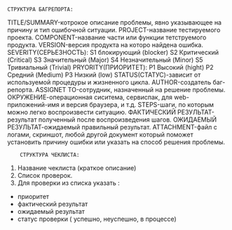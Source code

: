 	СТРУКТУРА БАГРЕПОРТА:

TITLE/SUMMARY-котрокое описание проблемы, явно указывающее на причину и тип ошибочной ситуации.
PROJECT-название тестируемого проекта.
COMPONENT-название части или функции тетструемого продукта.
VERSION-версия продукта на которо найдена ошибка.
SEVERITY(СЕРЬЕЗНОСТЬ):
	S1 блокирующий (blocker)
	S2 Критический (Critical)
	S3 Значительный (Major)
	S4 Незначительный (Minor)
	S5 Тривиальный (Trivial)
PRYORITY(ПРИОРИТЕТ):
	P1 Высокий (hight)
	P2 Средний (Medium)
	P3 Низкий (low)
STATUS(СТАТУС)-зависит от используемой процедуры и жизненного цикла.
AUTHOR-создатель баг-репорта.
ASSIGNET TO-сотрудник, назначенный на решение проблемы.
ОКРУЖЕНИЕ-операционная сиситема, сервиспак, для web-приложений-имя и версия браузера, и т.д.
STEPS-шаги, по которым можно легко воспроизвести ситуацию.
ФАКТИЧЕСКИЙ РЕЗУЛЬТАТ-результат полученный после воспроизведения шагов.
ОЖИДАЕМЫЙ РЕЗУЛЬТАТ-ожидаемый правильный результат.
ATTACHMENT-файл с логами, скриншот, любой другой документ который поможет установить причину ошибки или указать на способ решения проблемы.


		СТРУКТУРА ЧЕКЛИСТА:

1. Название чеклиста (краткое описание)
2. Список проверок.
3. Для проверки из списка указать :
  - приоритет
  - фактический результат
  - ожидаемый результат
  - статус проверки ( успешно, неуспешно, в процессе)
